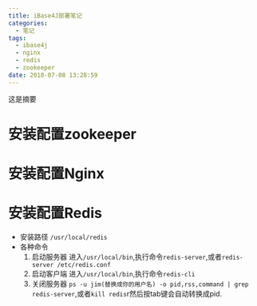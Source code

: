 ```yaml
---
title: iBase4J部署笔记
categories:
  - 笔记
tags:
  - ibase4j
  - nginx
  - redis
  - zookeeper
date: 2018-07-08 13:28:59
---
```

 这是摘要
 <!-- more -->

# 安装配置zookeeper


# 安装配置Nginx



# 安装配置Redis
* 安装路径 
	`/usr/local/redis`
* 各种命令
	1. 启动服务器
		进入`/usr/local/bin`,执行命令`redis-server`,或者`redis-server /etc/redis.conf`
	2. 启动客户端
		进入`/usr/local/bin`,执行命令`redis-cli`
	3. 关闭服务器
		`ps -u jim(替换成你的用户名) -o pid,rss,command | grep redis-server`,或者`kill redis`r然后按tab键会自动转换成pid.
